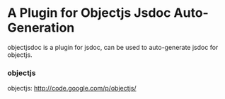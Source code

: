 A Plugin for Objectjs Jsdoc Auto-Generation
===
objectjsdoc is a plugin for jsdoc, can be used to auto-generate jsdoc for objectjs.

### objectjs
objectjs: <http://code.google.com/p/objectjs/>
